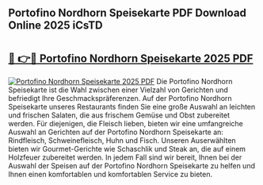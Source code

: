 ## Portofino Nordhorn Speisekarte PDF Download Online 2025 iCsTD

# <h2><a href="http://gc8s8ad.nevu.top/?p=Portofino+Nordhorn+Speisekarte">🔗 👉🔴 Portofino Nordhorn Speisekarte 2025 PDF</a></h2>

[![Portofino Nordhorn Speisekarte 2025 PDF](https://i.imgur.com/dBaPXMq.png)](http://gc8s8ad.nevu.top/?p=Portofino+Nordhorn+Speisekarte)
Die Portofino Nordhorn Speisekarte ist die Wahl zwischen einer Vielzahl von Gerichten und befriedigt Ihre Geschmackspräferenzen. Auf der Portofino Nordhorn Speisekarte unseres Restaurants finden Sie eine große Auswahl an leichten und frischen Salaten, die aus frischem Gemüse und Obst zubereitet werden. Für diejenigen, die Fleisch lieben, bieten wir eine umfangreiche Auswahl an Gerichten auf der Portofino Nordhorn Speisekarte an: Rindfleisch, Schweinefleisch, Huhn und Fisch. Unseren Auserwählten bieten wir Gourmet-Gerichte wie Schaschlik und Steak an, die auf einem Holzfeuer zubereitet werden. In jedem Fall sind wir bereit, Ihnen bei der Auswahl der Speisen auf der Portofino Nordhorn Speisekarte zu helfen und Ihnen einen komfortablen und komfortablen Service zu bieten.
